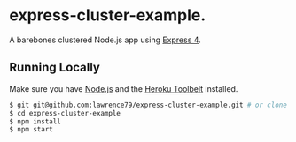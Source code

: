 # express-cluster-example.

A barebones clustered Node.js app using [Express 4](http://expressjs.com/).



## Running Locally

Make sure you have [Node.js](http://nodejs.org/) and the [Heroku Toolbelt](https://toolbelt.heroku.com/) installed.

```sh
$ git git@github.com:lawrence79/express-cluster-example.git # or clone your own fork
$ cd express-cluster-example
$ npm install
$ npm start
```
